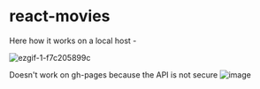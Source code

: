 # react-movies
Here how it works on a local host - 

![ezgif-1-f7c205899c](https://github.com/AnnaAntonovna/react-movies/assets/109595826/5cb7c666-7068-4d3d-b816-26c8edca563e)

Doesn't work on gh-pages because the API is not secure
![image](https://github.com/AnnaAntonovna/react-movies/assets/109595826/545dc6a0-17b7-46b2-a05b-b14fa0198c21)
